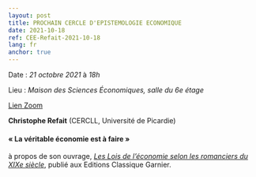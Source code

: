 ```yaml
---
layout: post
title: PROCHAIN CERCLE D'EPISTEMOLOGIE ECONOMIQUE
date: 2021-10-18
ref: CEE-Refait-2021-10-18
lang: fr
anchor: true
---
```


<i class="fas fa-table"></i> Date : _21 octobre 2021_ à _18h_

<i class="fas fa-map-marked"></i> Lieu : _Maison des Sciences Économiques, salle du 6e étage_

<i class="fas fa-video"></i> [Lien Zoom](https://zoom.univ-paris1.fr/j/95623273947?pwd=UWlSa01meFVVVmxJamhsV05sSUd2Zz09)

**Christophe Refait** (CERCLL, Université de Picardie)

#### « La véritable économie est à faire »

à propos de son ouvrage, [*Les Lois de l’économie selon les romanciers du XIXe siècle*](https://classiques-garnier.com/les-lois-de-l-economie-selon-les-romanciers-du-xixe-siecle.html), publié aux Editions Classique Garnier.
